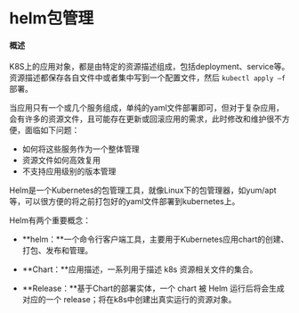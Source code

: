 # helm包管理

#### 概述

K8S上的应用对象，都是由特定的资源描述组成，包括deployment、service等。资源描述都保存各自文件中或者集中写到一个配置文件，然后 `kubectl apply –f` 部署。

当应用只有一个或几个服务组成，单纯的yaml文件部署即可，但对于复杂应用，会有许多的资源文件，且可能存在更新或回滚应用的需求，此时修改和维护很不方便，面临如下问题：

+ 如何将这些服务作为一个整体管理
+ 资源文件如何高效复用
+ 不支持应用级别的版本管理

Helm是一个Kubernetes的包管理工具，就像Linux下的包管理器，如yum/apt等，可以很方便的将之前打包好的yaml文件部署到kubernetes上。

Helm有两个重要概念：

- **helm：**一个命令行客户端工具，主要用于Kubernetes应用chart的创建、打包、发布和管理。

- **Chart：**应用描述，一系列用于描述 k8s 资源相关文件的集合。
- **Release：**基于Chart的部署实体，一个 chart 被 Helm 运行后将会生成对应的一个 release；将在k8s中创建出真实运行的资源对象。

